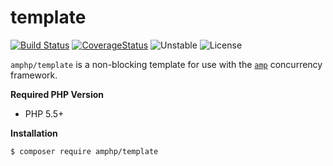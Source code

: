 # template

[![Build Status](https://img.shields.io/travis/amphp/template/master.svg?style=flat-square)](https://travis-ci.org/amphp/template)
[![CoverageStatus](https://img.shields.io/coveralls/amphp/template/master.svg?style=flat-square)](https://coveralls.io/github/amphp/template?branch=master)
![Unstable](https://img.shields.io/badge/api-unstable-orange.svg?style=flat-square)
![License](https://img.shields.io/badge/license-MIT-blue.svg?style=flat-square)


`amphp/template` is a non-blocking template for use with the [`amp`](https://github.com/amphp/amp)
concurrency framework.

**Required PHP Version**

- PHP 5.5+

**Installation**

```bash
$ composer require amphp/template
```
